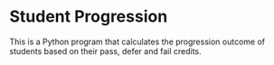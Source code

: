 # Student Progression

This is a Python program that calculates the progression outcome of students based on their pass, defer and fail credits.